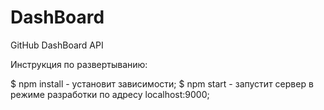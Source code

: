 # DashBoard
GitHub DashBoard API

Инструкция по развертыванию:

$ npm install - установит зависимости;
$ npm start - запустит сервер в режиме разработки по адресу localhost:9000;
